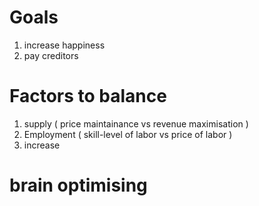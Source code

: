 # Goals
1. increase happiness
2. pay creditors

# Factors to balance
1. supply ( price maintainance vs revenue maximisation )
2. Employment ( skill-level of labor vs price of labor )
3. increase 

# brain optimising
